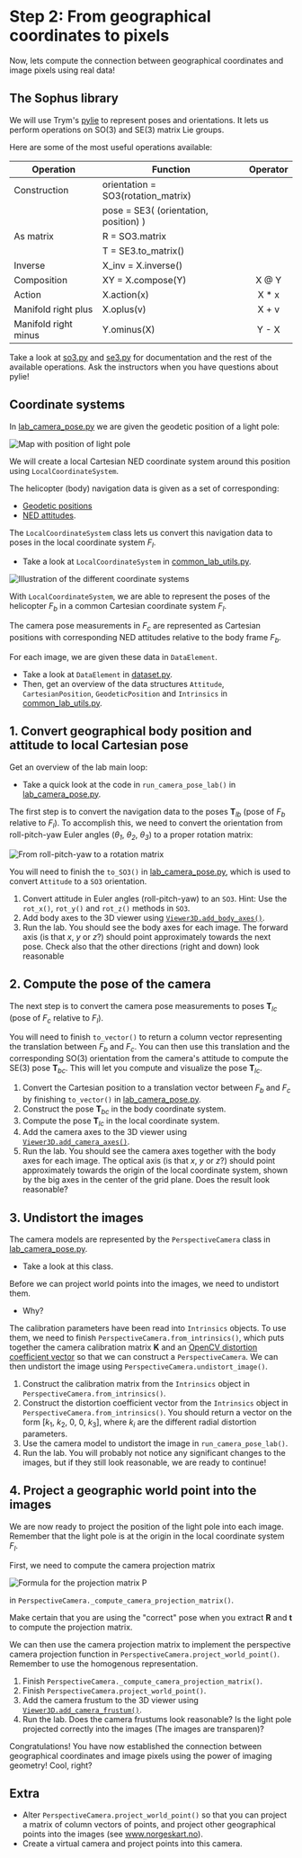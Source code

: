 # Step 2: From geographical coordinates to pixels
Now, lets compute the connection between geographical coordinates and image pixels using real data!

## The Sophus library
We will use Trym's [pylie](https://github.com/tussedrotten/pylie) to represent poses and orientations.
It lets us perform operations on SO(3) and SE(3) matrix Lie groups.

Here are some of the most useful operations available:

| Operation            | Function                              | Operator |
|----------------------|---------------------------------------|:--------:|
| Construction         | orientation = SO3(rotation_matrix)    |          |
|                      | pose = SE3( (orientation, position) ) |          |
| As matrix            | R = SO3.matrix                        |          |
|                      | T = SE3.to_matrix()                   |          |
| Inverse              | X_inv = X.inverse()                   |          |
| Composition          | XY = X.compose(Y)                     |  X @ Y   |
| Action               | X.action(x)                           |  X * x   |
| Manifold right plus  | X.oplus(v)                            |  X + v   |
| Manifold right minus | Y.ominus(X)                           |  Y - X   |

Take a look at [so3.py](https://github.com/tussedrotten/pylie/blob/master/pylie/so3.py) and [se3.py](https://github.com/tussedrotten/pylie/blob/master/pylie/se3.py) for documentation and the rest of the available operations. 
Ask the instructors when you have questions about pylie!

## Coordinate systems
In [lab_camera_pose.py](../lab_camera_pose.py) we are given the geodetic position of a light pole:

![Map with position of light pole](img/light-pole-position.png)

We will create a local Cartesian NED coordinate system around this position using `LocalCoordinateSystem`. 

The helicopter (body) navigation data is given as a set of corresponding:
  - [Geodetic positions](https://en.wikipedia.org/wiki/Geographic_coordinate_system)
  - [NED attitudes](https://en.wikipedia.org/wiki/Axes_conventions#Ground_reference_frames:_ENU_and_NED). 

The `LocalCoordinateSystem` class lets us convert this navigation data to poses in the local coordinate system *F<sub>l</sub>*.
  - Take a look at `LocalCoordinateSystem` in [common_lab_utils.py](../common_lab_utils.py).

![Illustration of the different coordinate systems](img/coordinate_systems.png)

With `LocalCoordinateSystem`, we are able to represent the poses of the helicopter *F<sub>b</sub>* in a common Cartesian coordinate system *F<sub>l</sub>*.

The camera  pose measurements in *F<sub>c</sub>* are represented as Cartesian positions with corresponding NED attitudes relative to the body frame *F<sub>b</sub>*.

For each image, we are given these data in `DataElement`. 
  - Take a look at `DataElement` in [dataset.py](../dataset.py).
  - Then, get an overview of the data structures `Attitude`, `CartesianPosition`, `GeodeticPosition` and `Intrinsics` in [common_lab_utils.py](../common_lab_utils.py).

## 1. Convert geographical body position and attitude to local Cartesian pose
Get an overview of the lab main loop:
  - Take a quick look at the code in `run_camera_pose_lab()` in [lab_camera_pose.py](../lab_camera_pose.py).

The first step is to convert the navigation data to the poses **T**<sub>*lb*</sub> (pose of *F<sub>b</sub>* relative to *F<sub>l</sub>*). 
To accomplish this, we need to convert the orientation from roll-pitch-yaw Euler angles (*&theta;<sub>1</sub>*, *&theta;<sub>2</sub>*, *&theta;<sub>3</sub>*) to a proper rotation matrix:

![From roll-pitch-yaw to a rotation matrix](img/math_euler.png)

You will need to finish the `to_SO3()` in [lab_camera_pose.py](../lab_camera_pose.py), which is used to convert `Attitude` to a `SO3` orientation.
1. Convert attitude in Euler angles (roll-pitch-yaw) to an `SO3`. 
   Hint: Use the `rot_x()`, `rot_y()` and `rot_z()` methods in `SO3`.
2. Add body axes to the 3D viewer using [`Viewer3D.add_body_axes()`](../viewer_3d.py).
3. Run the lab. 
   You should see the body axes for each image.
   The forward axis (is that *x*, *y* or *z*?) should point approximately towards the next pose.
   Check also that the other directions (right and down) look reasonable

## 2. Compute the pose of the camera
The next step is to convert the camera pose measurements to poses **T**<sub>*lc*</sub> (pose of *F<sub>c</sub>* relative to *F<sub>l</sub>*).

You will need to finish `to_vector()` to return a column vector representing the translation between *F<sub>b</sub>* and *F<sub>c</sub>*. 
You can then use this translation and the corresponding SO(3) orientation from the camera's attitude to compute the SE(3) pose **T**<sub>*bc*</sub>. 
This will let you compute and visualize the pose **T**<sub>*lc*</sub>.

1. Convert the Cartesian position to a translation vector between *F<sub>b</sub>* and *F<sub>c</sub>* by finishing `to_vector()` in [lab_camera_pose.py](../lab_camera_pose.py).
2. Construct the pose **T**<sub>*bc*</sub> in the body coordinate system.
3. Compute the pose **T**<sub>*lc*</sub> in the local coordinate system.
4. Add the camera axes to the 3D viewer using [`Viewer3D.add_camera_axes()`](../viewer_3d.py).
5. Run the lab.
   You should see the camera axes together with the body axes for each image.
   The optical axis (is that *x*, *y* or *z*?) should point approximately towards the origin of the local coordinate system, shown by the big axes in the center of the grid plane.
   Does the result look reasonable?

## 3. Undistort the images
The camera models are represented by the `PerspectiveCamera` class in [lab_camera_pose.py](../lab_camera_pose.py).
  - Take a look at this class.

Before we can project world points into the images, we need to undistort them.
  - Why?

The calibration parameters have been read into `Intrinsics` objects. 
To use them, we need to finish `PerspectiveCamera.from_intrinsics()`, which puts together the camera calibration matrix **K** and an [OpenCV distortion coefficient vector](https://docs.opencv.org/4.5.5/d9/d0c/group__calib3d.html) so that we can construct a `PerspectiveCamera`.
We can then undistort the image using `PerspectiveCamera.undistort_image()`.

1. Construct the calibration matrix from the `Intrinsics` object in `PerspectiveCamera.from_intrinsics()`.
2. Construct the distortion coefficient vector from the `Intrinsics` object in `PerspectiveCamera.from_intrinsics()`.
   You should return a vector on the form [*k*<sub>1</sub>, *k*<sub>2</sub>, 0, 0, *k*<sub>3</sub>], where *k*<sub>*i*</sub> are the different radial distortion parameters.
3. Use the camera model to undistort the image in `run_camera_pose_lab()`.
4. Run the lab. 
   You will probably not notice any significant changes to the images, but if they still look reasonable, we are ready to continue!

## 4. Project a geographic world point into the images
We are now ready to project the position of the light pole into each image. 
Remember that the light pole is at the origin in the local coordinate system *F<sub>l</sub>*.

First, we need to compute the camera projection matrix

![Formula for the projection matrix P](img/math_proj-matrix.png)

in `PerspectiveCamera._compute_camera_projection_matrix()`. 

Make certain that you are using the "correct" pose when you extract **R** and **t** to compute the projection matrix.

We can then use the camera projection matrix to implement the perspective camera projection function in `PerspectiveCamera.project_world_point()`. 
Remember to use the homogenous representation.

1. Finish `PerspectiveCamera._compute_camera_projection_matrix()`.
2. Finish `PerspectiveCamera.project_world_point()`.
3. Add the camera frustum to the 3D viewer using [`Viewer3D.add_camera_frustum()`](../viewer_3d.py).
4. Run the lab. 
   Does the camera frustums look reasonable? 
   Is the light pole projected correctly into the images (The images are transparen)?
   
Congratulations! 
You have now established the connection between geographical coordinates and image pixels using the power of imaging geometry! 
Cool, right?

## Extra
- Alter `PerspectiveCamera.project_world_point()` so that you can project a matrix of column vectors of points, and project other geographical points into the images (see www.norgeskart.no).
- Create a virtual camera and project points into this camera.
